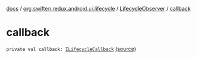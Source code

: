[docs](../../index.md) / [org.swiften.redux.android.ui.lifecycle](../index.md) / [LifecycleObserver](index.md) / [callback](./callback.md)

# callback

`private val callback: `[`ILifecycleCallback`](../-i-lifecycle-callback/index.md) [(source)](https://github.com/protoman92/KotlinRedux/tree/master/android/android-lifecycle/src/main/java/org/swiften/redux/android/ui/lifecycle/AndroidLifecycle.kt#L39)